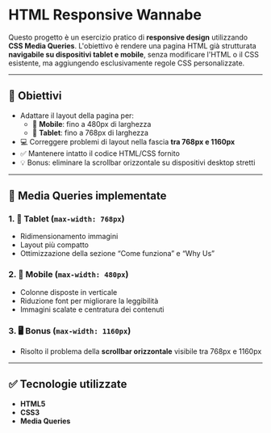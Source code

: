 # HTML Responsive Wannabe

Questo progetto è un esercizio pratico di **responsive design** utilizzando **CSS Media Queries**. L'obiettivo è rendere una pagina HTML già strutturata **navigabile su dispositivi tablet e mobile**, senza modificare l'HTML o il CSS esistente, ma aggiungendo esclusivamente regole CSS personalizzate.

---

## 🎯 Obiettivi

- Adattare il layout della pagina per:
  - 📱 **Mobile**: fino a 480px di larghezza
  - 📒 **Tablet**: fino a 768px di larghezza
- 💻 Correggere problemi di layout nella fascia **tra 768px e 1160px**
- ✅ Mantenere intatto il codice HTML/CSS fornito
- 💡 Bonus: eliminare la scrollbar orizzontale su dispositivi desktop stretti

---

## 🧩 Media Queries implementate

### 1. 📒 Tablet (`max-width: 768px`)
- Ridimensionamento immagini
- Layout più compatto
- Ottimizzazione della sezione “Come funziona” e “Why Us”

### 2. 📱 Mobile (`max-width: 480px`)
- Colonne disposte in verticale
- Riduzione font per migliorare la leggibilità
- Immagini scalate e centratura dei contenuti

### 3. 🖥 Bonus (`max-width: 1160px`)
- Risolto il problema della **scrollbar orizzontale** visibile tra 768px e 1160px

---

## ✅ Tecnologie utilizzate

- **HTML5**
- **CSS3**
- **Media Queries**



